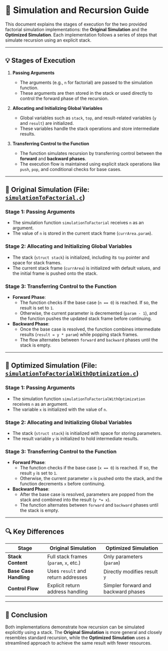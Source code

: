 # 📘 Simulation and Recursion Guide

This document explains the stages of execution for the two provided factorial simulation implementations: the **Original Simulation** and the **Optimized Simulation**. Each implementation follows a series of steps that simulate recursion using an explicit stack.

---

## 💡 Stages of Execution

1. **Passing Arguments**

   - The arguments (e.g., `n` for factorial) are passed to the simulation function.
   - These arguments are then stored in the stack or used directly to control the forward phase of the recursion.

2. **Allocating and Initializing Global Variables**

   - Global variables such as `stack`, `top`, and result-related variables (`y` and `result`) are initialized.
   - These variables handle the stack operations and store intermediate results.

3. **Transferring Control to the Function**
   - The function simulates recursion by transferring control between the **forward** and **backward phases**.
   - The execution flow is maintained using explicit stack operations like `push`, `pop`, and conditional checks for base cases.

---

## 📂 Original Simulation (File: [`simulationToFactorial.c`](https://github.com/0marwalied/Data-Structures-Book/blob/ab27ad9ba3a5b4570ccb12dfd0962502f6360d65/Recursion/simulationToFactorial.c))

### Stage 1: Passing Arguments

- The simulation function `simulationToFactorial` receives `n` as an argument.
- The value of `n` is stored in the current stack frame (`currArea.param`).

### Stage 2: Allocating and Initializing Global Variables

- The stack (`struct stack`) is initialized, including its `top` pointer and space for stack frames.
- The current stack frame (`currArea`) is initialized with default values, and the initial frame is pushed onto the stack.

### Stage 3: Transferring Control to the Function

- **Forward Phase**:
  - The function checks if the base case (`n == 0`) is reached. If so, the result is set to `1`.
  - Otherwise, the current parameter is decremented (`param - 1`), and the function pushes the updated stack frame before continuing.
- **Backward Phase**:
  - Once the base case is resolved, the function combines intermediate results (`result = y * param`) while popping stack frames.
  - The flow alternates between `forward` and `backward` phases until the stack is empty.

---

## 📂 Optimized Simulation (File: [`simulationToFactorialWithOptimization.c`](https://github.com/0marwalied/Data-Structures-Book/blob/ab27ad9ba3a5b4570ccb12dfd0962502f6360d65/Recursion/simulationToFactorialWithOptimization.c))

### Stage 1: Passing Arguments

- The simulation function `simulationToFactorialWithOptimization` receives `n` as an argument.
- The variable `x` is initialized with the value of `n`.

### Stage 2: Allocating and Initializing Global Variables

- The stack (`struct stack`) is initialized with space for storing parameters.
- The result variable `y` is initialized to hold intermediate results.

### Stage 3: Transferring Control to the Function

- **Forward Phase**:
  - The function checks if the base case (`x == 0`) is reached. If so, the result `y` is set to `1`.
  - Otherwise, the current parameter `x` is pushed onto the stack, and the function decrements `x` before continuing.
- **Backward Phase**:
  - After the base case is resolved, parameters are popped from the stack and combined into the result (`y *= x`).
  - The function alternates between `forward` and `backward` phases until the stack is empty.

---

## 🔍 Key Differences

| Stage                  | Original Simulation                    | Optimized Simulation                |
| ---------------------- | -------------------------------------- | ----------------------------------- |
| **Stack Content**      | Full stack frames (`param`, `x`, etc.) | Only parameters (`param`)           |
| **Base Case Handling** | Uses `result` and return addresses     | Directly modifies result `y`        |
| **Control Flow**       | Explicit return address handling       | Simpler forward and backward phases |

---

## 🧩 Conclusion

Both implementations demonstrate how recursion can be simulated explicitly using a stack. The **Original Simulation** is more general and closely resembles standard recursion, while the **Optimized Simulation** uses a streamlined approach to achieve the same result with fewer resources.
